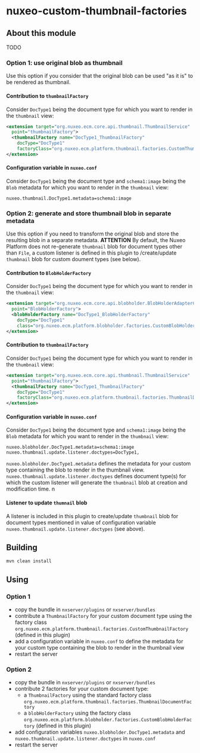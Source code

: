 nuxeo-custom-thumbnail-factories
===

## About this module

TODO

### Option 1: use original blob as thumbnail

Use this option if you consider that the original blob can be used "as it is" to be rendered as thumbnail.

#### Contribution to `thumbnailFactory`

Consider `DocType1` being the document type for which you want to render in the `thumbnail` view:

```xml
<extension target="org.nuxeo.ecm.core.api.thumbnail.ThumbnailService"
  point="thumbnailFactory">
  <thumbnailFactory name="DocType1_ThumbnailFactory"
    docType="DocType1"
    factoryClass="org.nuxeo.ecm.platform.thumbnail.factories.CustomThumbnailFactory" />
</extension>
```

#### Configuration variable in `nuxeo.conf`

Consider `DocType1` being the document type and `schema1:image` being the `Blob` metadata for which you want to render in the `thumbnail` view:

```
nuxeo.thumbnail.DocType1.metadata=schema1:image
```

### Option 2: generate and store thumbnail blob in separate metadata

Use this option if you need to transform the original blob and store the resulting blob in a separate metadata.
**ATTENTION** By default, the Nuxeo Platform does not re-generate `thumbnail` blob for document types other than `File`, a custom listener is defined in this plugin to /create/update `thumbnail` blob for custom doument types (see below).

#### Contribution to `BlobHolderFactory`

Consider `DocType1` being the document type for which you want to render in the `thumbnail` view:

```xml
<extension target="org.nuxeo.ecm.core.api.blobholder.BlobHolderAdapterComponent"
  point="BlobHolderFactory">
  <blobHolderFactory name="DocType1_BlobHolderFactory" 
    docType="DocType1"
    class="org.nuxeo.ecm.platform.blobholder.factories.CustomBlobHolderFactory" />
</extension>
```

#### Contribution to `thumbnailFactory`

Consider `DocType1` being the document type for which you want to render in the `thumbnail` view:

```xml
<extension target="org.nuxeo.ecm.core.api.thumbnail.ThumbnailService"
  point="thumbnailFactory">
  <thumbnailFactory name="DocType1_ThumbnailFactory"
    docType="DocType1"
    factoryClass="org.nuxeo.ecm.platform.thumbnail.factories.ThumbnailDocumentFactory" />
</extension>
```

#### Configuration variable in `nuxeo.conf`

Consider `DocType1` being the document type and `schema1:image` being the `Blob` metadata for which you want to render in the `thumbnail` view:

```
nuxeo.blobholder.DocType1.metadata=schema1:image
nuxeo.thumbnail.update.listener.doctypes=DocType1,
```

`nuxeo.blobholder.DocType1.metadata` defines the metadata for your custom type containing the blob to render in the thumbnail view. 
`nuxeo.thumbnail.update.listener.doctypes` defines document type(s) for which the custom listener will generate the `thumbnail` blob at creation and modification time.
n 
#### Listener to update `thumnail` blob

A listener is included in this plugin to create/update `thumbnail` blob for document types mentioned in value of configuration variable `nuxeo.thumbnail.update.listener.doctypes` (see above).

## Building

```
mvn clean install
```

## Using

### Option 1

- copy the bundle in `nxserver/plugins` or `nxserver/bundles`
- contribute a `ThumbnailFactory` for your custom document type using the factory class `org.nuxeo.ecm.platform.thumbnail.factories.CustomThumbnailFactory` (defined in this plugin)
- add a configuration variable in `nuxeo.conf` to define the metadata for your custom type containing the blob to render in the thumbnail view
- restart the server
 
### Option 2

- copy the bundle in `nxserver/plugins` or `nxserver/bundles`
- contribute 2 factories for your custom document type:
  - a `ThumbnailFactory` using the standard factory class `org.nuxeo.ecm.platform.thumbnail.factories.ThumbnailDocumentFactory`
  - a `blobHolderFactory` using the factory class `org.nuxeo.ecm.platform.blobholder.factories.CustomBlobHolderFactory` (defined in this plugin)
- add configuration variables `nuxeo.blobholder.DocType1.metadata` and `nuxeo.thumbnail.update.listener.doctypes` in `nuxeo.conf`
- restart the server

